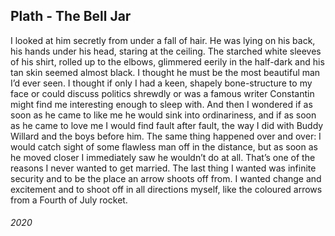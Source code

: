 ## Plath - The Bell Jar

I looked at him secretly from under a fall of hair.
He was lying on his back, his hands under his head, staring at the ceiling.
The starched white sleeves of his shirt, rolled up to the elbows, glimmered eerily in the half-dark and his tan skin seemed almost black.
I thought he must be the most beautiful man I’d ever seen.
I thought if only I had a keen, shapely bone-structure to my face or could discuss politics shrewdly or was a famous writer Constantin might find me interesting enough to sleep with.
And then I wondered if as soon as he came to like me he would sink into ordinariness, and if as soon as he came to love me I would find fault after fault, the way I did with Buddy Willard and the boys before him.
The same thing happened over and over:
I would catch sight of some flawless man off in the distance, but as soon as he moved closer I immediately saw he wouldn’t do at all.
That’s one of the reasons I never wanted to get married.
The last thing I wanted was infinite security and to be the place an arrow shoots off from.
I wanted change and excitement and to shoot off in all directions myself, like the coloured arrows from a Fourth of July rocket.


###### 2020